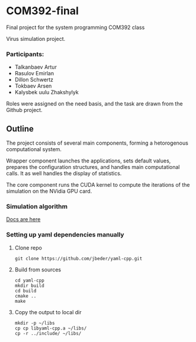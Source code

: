 # COM392-final
Final project for the system programming COM392 class

Virus simulation project.

### Participants:
* Talkanbaev Artur
* Rasulov Emirlan
* Dillon Schwertz
* Tokbaev Arsen
* Kalysbek uulu Zhakshylyk

Roles were assigned on the need basis, and the task are drawn from the Github project.

## Outline

The project consists of several main components, forming a hetorogenous computational system.

Wrapper component launches the applications, sets default values, prepares the configuration structures, and handles main computational calls. It as well handles the display of statistics.

The core component runs the CUDA kernel to compute the iterations of the simulation on the NVidia GPU card.

### Simulation algorithm

[Docs are here](https://github.com/talkanbaev-artur/COM392-final-back-team/tree/master/docs)

### Setting up yaml dependencies manually

1. Clone repo

    ```
    git clone https://github.com/jbeder/yaml-cpp.git
    ```

2. Build from sources

    ```
    cd yaml-cpp
    mkdir build
    cd build
    cmake ..
    make
    ```

3. Copy the output to local dir

    ```
    mkdir -p ~/libs
    cp cp libyaml-cpp.a ~/libs/
    cp -r ../include/ ~/libs/
    ```
